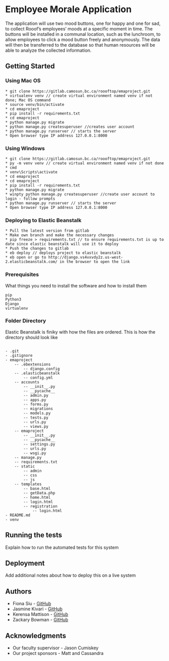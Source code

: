 # Employee Morale Application

The application will use two mood buttons, one for happy and one for sad, to collect Rooof’s employees’ moods at a specific moment in time. The buttons will be installed in a communal location, such as the lunchroom, to allow employees to click a mood button freely and anonymously. The data will then be transferred to the database so that human resources will be able to analyze the collected information.

## Getting Started

### Using Mac OS
```
* git clone https://gitlab.camosun.bc.ca/roooftop/emaproject.git
* virtualenv venv // create virtual environment named venv if not done; Mac OS command
* source venv/bin/activate
* cd emaproject
* pip install -r requirements.txt
* cd emaproject
* python manage.py migrate
* python manage.py createsuperuser //creates user account
* python manage.py runserver // starts the server 
* Open browser type IP address 127.0.0.1:8000
```
### Using Windows
```
* git clone https://gitlab.camosun.bc.ca/roooftop/emaproject.git
* py -m venv venv // create virtual environment named venv if not done
* cmd
* venv\Scripts\activate
* cd emaproject
* cd emaproject
* pip install -r requirements.txt
* python manage.py migrate
* winpty python manage.py createsuperuser //create user account to login - follow prompts
* python manage.py runserver // starts the server 
* Open browser type IP address 127.0.0.1:8000 
```

### Deploying to Elastic Beanstalk
```
* Pull the latest version from gitlab
* Make own branch and make the necessary changes
* pip freeze > requirements.txt // to ensure requirements.txt is up to date since elastic beanstalk will use it to deploy
* Push the changes to gitlab
* eb deploy // deploys project to elastic beanstalk
* eb open or go to http://django.vs4vxvdy2z.us-west-2.elasticbeanstalk.com/ in the browser to open the link 
```

### Prerequisites

What things you need to install the software and how to install them

```
pip
Python3
Django
virtualenv
```

### Folder Directory

Elastic Beanstalk is finiky with how the files are ordered. This is how the directory should look like

```

- .git
- .gitignore
- emaproject
    -- .ebextensions
        -- django.config
    -- .elasticbeanstalk
        -- config.yml
    -- accounts
        -- __init__.py
        -- __pycache__
        -- admin.py
        -- apps.py
        -- forms.py
        -- migrations
        -- models.py
        -- tests.py
        -- urls.py
        -- views.py
    -- emaproject
        -- __init__.py
        -- __pycache__
        -- settings.py
        -- urls.py
        -- wsgi.py
    -- manage.py
    -- requirements.txt
    -- static
        -- admin
        -- css
        -- js
    -- templates
        -- base.html
        -- getData.php
        -- home.html
        -- login.html
        -- registration
            -- login.html
- README.md
- venv

```

## Running the tests

Explain how to run the automated tests for this system

## Deployment

Add additional notes about how to deploy this on a live system


## Authors

* Fiona Siu - [GitHub](https://github.com/FiSiu10)
* Jasmine Kivari - [GitHub](https://github.com/starcatjazz)
* Kerensa Mattison - [GitHub](https://github.com/ICScapstone2018)
* Zackary Bowman - [GitHub](https://github.com/zbowman1994)


## Acknowledgments

* Our faculty supervisor - Jason Cumiskey
* Our project sponsors - Matt and Cassandra

